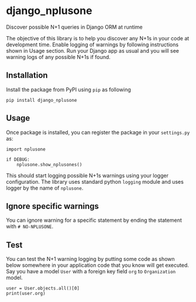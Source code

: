 # django_nplusone
Discover possible N+1 queries in Django ORM at runtime

The objective of this library is to help you discover any N+1s in your code at development time. Enable logging of warnings by
following instructions shown in Usage section. Run your Django app as usual and you will see warning logs of any possible N+1s if found.

## Installation

Install the package from PyPI using `pip` as following

```
pip install django_nplusone
```

## Usage

Once package is installed, you can register the package in your `settings.py` as:

```
import nplusone

if DEBUG:
    nplusone.show_nplusones()

```

This should start logging possible N+1s warnings using your logger configuration. The library uses standard python `logging` module and uses logger by the name of `nplusone`.

## Ignore specific warnings

You can ignore warning for a specific statement by ending the statement with `# NO-NPLUSONE`.

## Test

You can test the N+1 warning logging by putting some code as shown below somewhere in your application code that you know will get executed. Say you have a model `User` with a foreign key field `org` to `Organization` model.

```
user = User.objects.all()[0]
print(user.org)
```
